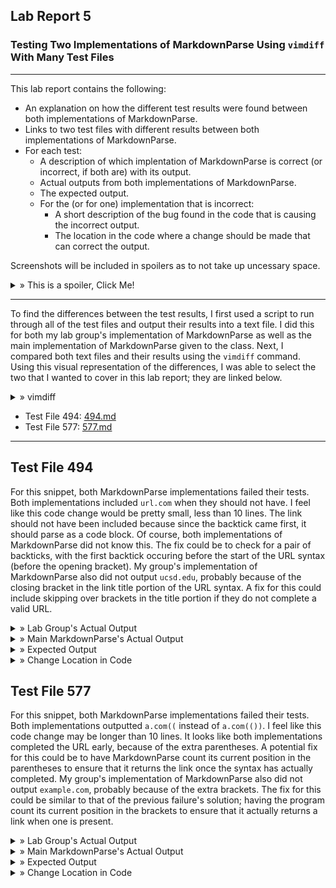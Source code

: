 ## Lab Report 5
### Testing Two Implementations of MarkdownParse Using ```vimdiff``` With Many Test Files
---

This lab report contains the following:
- An explanation on how the different test results were found between both implementations of MarkdownParse.
- Links to two test files with different results between both implementations of MarkdownParse.
- For each test:
  - A description of which implentation of MarkdownParse is correct (or incorrect, if both are) with its output.
  - Actual outputs from both implementations of MarkdownParse.
  - The expected output.
  - For the (or for one) implementation that is incorrect:
    - A short description of the bug found in the code that is causing the incorrect output.
    - The location in the code where a change should be made that can correct the output.

Screenshots will be included in spoilers as to not take up uncessary space. 

<details>
  <summary> » This is a spoiler, Click Me!</summary>
  This is the inside of a spoiler where images will be located!
  </details>

---

To find the differences between the test results, I first used a script to run through all of the test files and output their results into a text file. I did this for both my lab group's implementation of MarkdownParse as well as the main implementation of MarkdownParse given to the class. Next, I compared both text files and their results using the ```vimdiff``` command. Using this visual representation of the differences, I was able to select the two that I wanted to cover in this lab report; they are linked below.

<details>
  <summary> » vimdiff</summary>
  <br /><img src="lab5images/vimdiff.png" alt="Vimdiff Usage">
  </details>


- Test File 494: <a href="https://github.com/nidhidhamnani/markdown-parser/blob/main/test-files/494.md?plain=1" target="_blank">494.md</a>
- Test File 577: <a href="https://github.com/nidhidhamnani/markdown-parser/blob/main/test-files/577.md?plain=1" target="_blank">577.md</a>

---

## Test File 494

  For this snippet, both MarkdownParse implementations failed their tests. Both implementations included ```url.com``` when they should not have. I feel like this code change would be pretty small, less than 10 lines. The link should not have been included because since the backtick came first, it should parse as a code block. Of course, both implementations of MarkdownParse did not know this. The fix could be to check for a pair of backticks, with the first backtick occuring before the start of the URL syntax (before the opening bracket). My group's implementation of MarkdownParse also did not output ```ucsd.edu```, probably because of the closing bracket in the link title portion of the URL syntax. A fix for this could include skipping over brackets in the title portion if they do not complete a valid URL.
  
<details>
  <summary> » Lab Group's Actual Output</summary>
  <img src="lab5images/tf494labgroupactualoutput.png" alt="Test File 494 - Lab Group's Actual Output">
  </details>

<details>
  <summary> » Main MarkdownParse's Actual Output</summary>
  <img src="lab5images/tf494mainactualoutput.png" alt="Test File 494 - Main MarkdownParse's Actual Output">
  </details>

<details>
  <summary> » Expected Output</summary>
  [(foo)]
  <br /><img src="lab5images/tf494expectedoutput.png" alt="Test File 494 - Expected Output">
  </details>
  
<details>
  <summary> » Change Location in Code</summary>
  <img src="lab5images/494changelocincode.png" alt="Test File 494 - Location in Code to Implement Change">
  </details>


## Test File 577

  For this snippet, both MarkdownParse implementations failed their tests. Both implementations outputted ```a.com((``` instead of ```a.com(())```. I feel like this code change may be longer than 10 lines. It looks like both implementations completed the URL early, because of the extra parentheses. A potential fix for this could be to have MarkdownParse count its current position in the parentheses to ensure that it returns the link once the syntax has actually completed. My group's implementation of MarkdownParse also did not output ```example.com```, probably because of the extra brackets. The fix for this could be similar to that of the previous failure's solution; having the program count its current position in the brackets to ensure that it actually returns a link when one is present.
  
<details>
  <summary> » Lab Group's Actual Output</summary>
  <img src="lab5images/tf577labgroupactualoutput.png" alt="Test File 577 - Lab Group's Actual Output">
  </details>

<details>
  <summary> » Main MarkdownParse's Actual Output</summary>
  <img src="lab5images/tf577mainactualoutput.png" alt="Test File 577 - Main MarkdownParse's Actual Output">
  </details>

<details>
  <summary> » Expected Output</summary>
  [(foo)]
  <br /><img src="lab5images/tf577expectedoutput.png" alt="Test File 577 - Expected Output">
  </details>
  
<details>
  <summary> » Change Location in Code</summary>
  <img src="lab5images/577changelocincode.png" alt="Test File 577 - Location in Code to Implement Change">
  </details>
  
